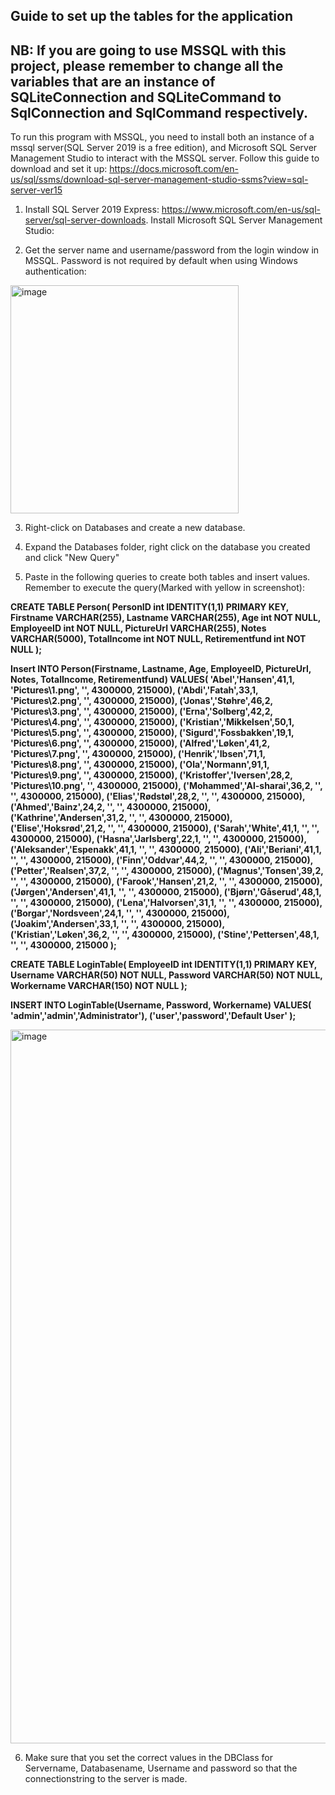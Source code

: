 ## Guide to set up the tables for the application

## NB: If you are going to use MSSQL with this project, please remember to change all the variables that are an instance of SQLiteConnection and SQLiteCommand to SqlConnection and SqlCommand respectively.

To run this program with MSSQL, you need to install both an instance of a mssql server(SQL Server 2019 is a free edition), and Microsoft SQL Server Management Studio to interact with the MSSQL server. Follow this guide to download and set it up: https://docs.microsoft.com/en-us/sql/ssms/download-sql-server-management-studio-ssms?view=sql-server-ver15


1. Install SQL Server 2019 Express: https://www.microsoft.com/en-us/sql-server/sql-server-downloads.
   Install Microsoft SQL Server Management Studio: 

2. Get the server name and username/password from the login window in MSSQL. Password is not required by default when using Windows authentication:
<img width="365" alt="image" src="https://user-images.githubusercontent.com/68993851/146932668-7e6d803e-a86e-4b27-a71c-19ddb649e700.png">

3. Right-click on Databases and create a new database.

4. Expand the Databases folder, right click on the database you created and click "New Query"

5. Paste in the following queries to create both tables and insert values. Remember to execute the query(Marked with yellow in screenshot):

<b></i>CREATE TABLE Person(
	PersonID int IDENTITY(1,1) PRIMARY KEY, Firstname VARCHAR(255), Lastname VARCHAR(255), Age int NOT NULL, EmployeeID int NOT NULL,
	PictureUrl VARCHAR(255), Notes VARCHAR(5000), TotalIncome int NOT NULL, Retirementfund int NOT NULL
);

Insert INTO Person(Firstname, Lastname, Age, EmployeeID, PictureUrl, Notes, TotalIncome, Retirementfund) VALUES(
	'Abel','Hansen',41,1, 'Pictures\1.png', '', 4300000, 215000),
	('Abdi','Fatah',33,1, 'Pictures\2.png', '', 4300000, 215000),
	('Jonas','Støhre',46,2, 'Pictures\3.png', '', 4300000, 215000),
	('Erna','Solberg',42,2, 'Pictures\4.png', '', 4300000, 215000),
	('Kristian','Mikkelsen',50,1, 'Pictures\5.png', '', 4300000, 215000),
	('Sigurd','Fossbakken',19,1, 'Pictures\6.png', '', 4300000, 215000),
	('Alfred','Løken',41,2, 'Pictures\7.png', '', 4300000, 215000),
	('Henrik','Ibsen',71,1, 'Pictures\8.png', '', 4300000, 215000),
	('Ola','Normann',91,1, 'Pictures\9.png', '', 4300000, 215000),
	('Kristoffer','Iversen',28,2, 'Pictures\10.png', '', 4300000, 215000),
	('Mohammed','Al-sharai',36,2, '', '', 4300000, 215000),
	('Elias','Rødstøl',28,2, '', '', 4300000, 215000),
	('Ahmed','Bainz',24,2, '', '', 4300000, 215000),
	('Kathrine','Andersen',31,2, '', '', 4300000, 215000),
	('Elise','Hoksrød',21,2, '', '', 4300000, 215000),
	('Sarah','White',41,1, '', '', 4300000, 215000),
	('Hasna','Jarlsberg',22,1, '', '', 4300000, 215000),
	('Aleksander','Espenakk',41,1, '', '', 4300000, 215000),
	('Ali','Beriani',41,1, '', '', 4300000, 215000),
	('Finn','Oddvar',44,2, '', '', 4300000, 215000),
	('Petter','Realsen',37,2, '', '', 4300000, 215000),
	('Magnus','Tonsen',39,2, '', '', 4300000, 215000),
	('Farook','Hansen',21,2, '', '', 4300000, 215000),
	('Jørgen','Andersen',41,1, '', '', 4300000, 215000),
	('Bjørn','Gåserud',48,1, '', '', 4300000, 215000),
	('Lena','Halvorsen',31,1, '', '', 4300000, 215000),
	('Borgar','Nordsveen',24,1, '', '', 4300000, 215000),
	('Joakim','Andersen',33,1, '', '', 4300000, 215000),
	('Kristian','Løken',36,2, '', '', 4300000, 215000),
	('Stine','Pettersen',48,1, '', '', 4300000, 215000
);


CREATE TABLE LoginTable(
	EmployeeID int IDENTITY(1,1) PRIMARY KEY, Username VARCHAR(50) NOT NULL, Password VARCHAR(50) NOT NULL, Workername VARCHAR(150) NOT NULL
);

INSERT INTO LoginTable(Username, Password, Workername) VALUES(
'admin','admin','Administrator'),
('user','password','Default User'
);</i></b>

<img width="1142" alt="image" src="https://user-images.githubusercontent.com/68993851/146937257-0a90ca26-43d1-4543-a37f-820ad3546fea.png">



6. Make sure that you set the correct values in the DBClass for Servername, Databasename, Username and password so that the connectionstring to the server is made.

